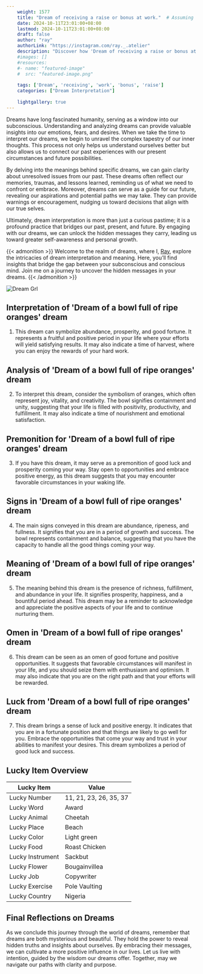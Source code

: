 ```yaml
---
    weight: 1577
    title: "Dream of receiving a raise or bonus at work."  # Assuming 'title' column exists
    date: 2024-10-11T23:01:00+08:00
    lastmod: 2024-10-11T23:01:00+08:00
    draft: false
    author: "ray"
    authorLink: "https://instagram.com/ray._.atelier"
    description: "Discover how 'Dream of receiving a raise or bonus at work.' can interpret your future and uncover its significant meanings in your life."
    #images: []
    #resources:
    #- name: "featured-image"
    #  src: "featured-image.png"
    
    tags: ['Dream', 'receiving', 'work', 'bonus', 'raise']
    categories: ["Dream Interpretation"]
    
    lightgallery: true
---
```

    
Dreams have long fascinated humanity, serving as a window into our subconscious. Understanding and analyzing dreams can provide valuable insights into our emotions, fears, and desires. When we take the time to interpret our dreams, we begin to unravel the complex tapestry of our inner thoughts. This process not only helps us understand ourselves better but also allows us to connect our past experiences with our present circumstances and future possibilities.

By delving into the meanings behind specific dreams, we can gain clarity about unresolved issues from our past. These dreams often reflect our memories, traumas, and lessons learned, reminding us of what we need to confront or embrace. Moreover, dreams can serve as a guide for our future, revealing our aspirations and potential paths we may take. They can provide warnings or encouragement, nudging us toward decisions that align with our true selves.

Ultimately, dream interpretation is more than just a curious pastime; it is a profound practice that bridges our past, present, and future. By engaging with our dreams, we can unlock the hidden messages they carry, leading us toward greater self-awareness and personal growth.

{{< admonition >}}
Welcome to the realm of dreams, where I, [Ray](https://instagram.com/ray._.atelier), explore the intricacies of dream interpretation and meaning. Here, you’ll find insights that bridge the gap between your subconscious and conscious mind. Join me on a journey to uncover the hidden messages in your dreams.
{{< /admonition >}}

![Dream Grl](https://cdn.pixabay.com/photo/2017/11/02/03/35/gothic-2910057_1280.jpg "Dream Grl")

## Interpretation of 'Dream of a bowl full of ripe oranges' dream

1. This dream can symbolize abundance, prosperity, and good fortune. It represents a fruitful and positive period in your life where your efforts will yield satisfying results. It may also indicate a time of harvest, where you can enjoy the rewards of your hard work.

## Analysis of 'Dream of a bowl full of ripe oranges' dream

2. To interpret this dream, consider the symbolism of oranges, which often represent joy, vitality, and creativity. The bowl signifies containment and unity, suggesting that your life is filled with positivity, productivity, and fulfillment. It may also indicate a time of nourishment and emotional satisfaction.

## Premonition for 'Dream of a bowl full of ripe oranges' dream

3. If you have this dream, it may serve as a premonition of good luck and prosperity coming your way. Stay open to opportunities and embrace positive energy, as this dream suggests that you may encounter favorable circumstances in your waking life.

## Signs in 'Dream of a bowl full of ripe oranges' dream

4. The main signs conveyed in this dream are abundance, ripeness, and fullness. It signifies that you are in a period of growth and success. The bowl represents containment and balance, suggesting that you have the capacity to handle all the good things coming your way.

## Meaning of 'Dream of a bowl full of ripe oranges' dream

5. The meaning behind this dream is the presence of richness, fulfillment, and abundance in your life. It signifies prosperity, happiness, and a bountiful period ahead. This dream may be a reminder to acknowledge and appreciate the positive aspects of your life and to continue nurturing them.

## Omen in 'Dream of a bowl full of ripe oranges' dream

6. This dream can be seen as an omen of good fortune and positive opportunities. It suggests that favorable circumstances will manifest in your life, and you should seize them with enthusiasm and optimism. It may also indicate that you are on the right path and that your efforts will be rewarded.

## Luck from 'Dream of a bowl full of ripe oranges' dream

7. This dream brings a sense of luck and positive energy. It indicates that you are in a fortunate position and that things are likely to go well for you. Embrace the opportunities that come your way and trust in your abilities to manifest your desires. This dream symbolizes a period of good luck and success.

## Lucky Item Overview
| Lucky Item          | Value              |
|---------------|--------------------|
| Lucky Number        | 11, 21, 23, 26, 35, 37  |
| Lucky Word          | Award |
| Lucky Animal        | Cheetah |
| Lucky Place         | Beach     |
| Lucky Color         | Light green     |
| Lucky Food          | Roast Chicken      |
| Lucky Instrument    | Sackbut |
| Lucky Flower        | Bougainvillea    |
| Lucky Job           | Copywriter       |
| Lucky Exercise      | Pole Vaulting  |
| Lucky Country       | Nigeria    |


##  Final Reflections on Dreams

As we conclude this journey through the world of dreams, remember that dreams are both mysterious and beautiful. They hold the power to reveal hidden truths and insights about ourselves. By embracing their messages, we can cultivate a more positive influence in our lives. Let us live with intention, guided by the wisdom our dreams offer. Together, may we navigate our paths with clarity and purpose.
